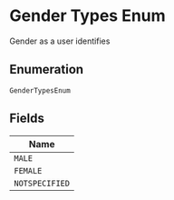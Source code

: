 
# Gender Types Enum

Gender as a user identifies

## Enumeration

`GenderTypesEnum`

## Fields

| Name |
|  --- |
| `MALE` |
| `FEMALE` |
| `NOTSPECIFIED` |

